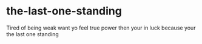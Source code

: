 # the-last-one-standing
Tired of being weak want yo feel true power then your in luck because your the last one standing
